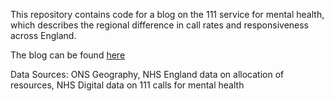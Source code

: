 This repository contains code for a blog on the 111 service for mental health, which describes the regional difference in call rates and responsiveness across England. 

The blog can be found [here](https://www.nuffieldtrust.org.uk/)

Data Sources:
ONS Geography, NHS England data on allocation of resources, NHS Digital data on 111 calls for mental health 


